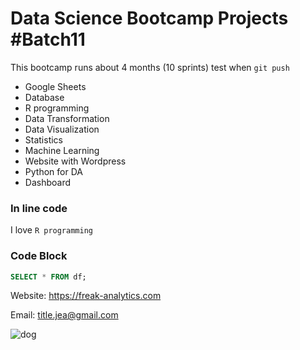 # Data Science Bootcamp Projects #Batch11
This bootcamp runs about 4 months (10 sprints)
test when `git push`

- Google Sheets
- Database
- R programming
- Data Transformation
- Data Visualization
- Statistics
- Machine Learning
- Website with Wordpress
- Python for DA
- Dashboard

### In line code
I love `R programming`

### Code Block
```sql
SELECT * FROM df;
```

Website: https://freak-analytics.com

Email: title.jea@gmail.com

![dog](https://thumbs.dreamstime.com/b/happy-golden-retriever-puppy-seven-week-old-outdoors-sunny-day-46046484.jpg)

